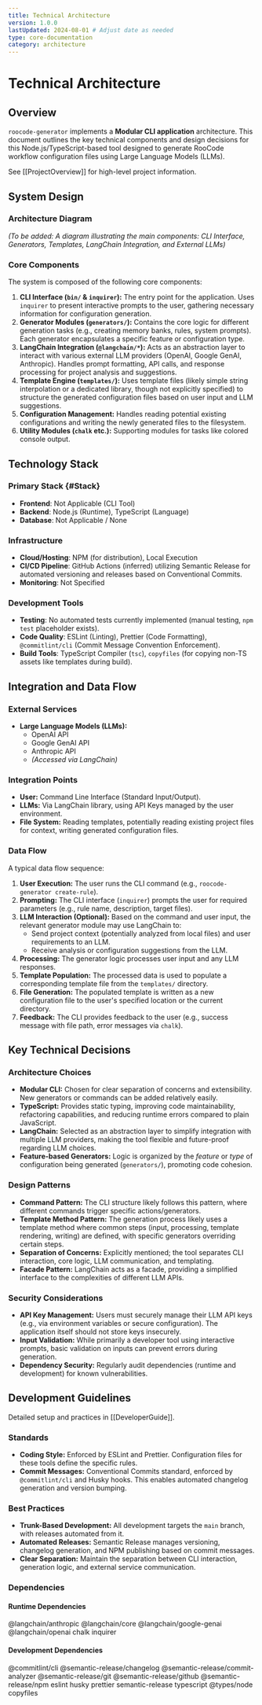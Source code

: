 ```yaml
---
title: Technical Architecture
version: 1.0.0
lastUpdated: 2024-08-01 # Adjust date as needed
type: core-documentation
category: architecture
---
```


# Technical Architecture

## Overview

`roocode-generator` implements a **Modular CLI application** architecture. This document outlines the key technical components and design decisions for this Node.js/TypeScript-based tool designed to generate RooCode workflow configuration files using Large Language Models (LLMs).

See [[ProjectOverview]] for high-level project information.

## System Design

### Architecture Diagram

*(To be added: A diagram illustrating the main components: CLI Interface, Generators, Templates, LangChain Integration, and External LLMs)*

### Core Components

The system is composed of the following core components:

1.  **CLI Interface (`bin/` & `inquirer`):** The entry point for the application. Uses `inquirer` to present interactive prompts to the user, gathering necessary information for configuration generation.
2.  **Generator Modules (`generators/`):** Contains the core logic for different generation tasks (e.g., creating memory banks, rules, system prompts). Each generator encapsulates a specific feature or configuration type.
3.  **LangChain Integration (`@langchain/*`):** Acts as an abstraction layer to interact with various external LLM providers (OpenAI, Google GenAI, Anthropic). Handles prompt formatting, API calls, and response processing for project analysis and suggestions.
4.  **Template Engine (`templates/`):** Uses template files (likely simple string interpolation or a dedicated library, though not explicitly specified) to structure the generated configuration files based on user input and LLM suggestions.
5.  **Configuration Management:** Handles reading potential existing configurations and writing the newly generated files to the filesystem.
6.  **Utility Modules (`chalk` etc.):** Supporting modules for tasks like colored console output.

## Technology Stack

### Primary Stack {#Stack}

-   **Frontend**: Not Applicable (CLI Tool)
-   **Backend**: Node.js (Runtime), TypeScript (Language)
-   **Database**: Not Applicable / None

### Infrastructure

-   **Cloud/Hosting**: NPM (for distribution), Local Execution
-   **CI/CD Pipeline**: GitHub Actions (inferred) utilizing Semantic Release for automated versioning and releases based on Conventional Commits.
-   **Monitoring**: Not Specified

### Development Tools

-   **Testing**: No automated tests currently implemented (manual testing, `npm test` placeholder exists).
-   **Code Quality**: ESLint (Linting), Prettier (Code Formatting), `@commitlint/cli` (Commit Message Convention Enforcement).
-   **Build Tools**: TypeScript Compiler (`tsc`), `copyfiles` (for copying non-TS assets like templates during build).

## Integration and Data Flow

### External Services

-   **Large Language Models (LLMs):**
    -   OpenAI API
    -   Google GenAI API
    -   Anthropic API
    -   *(Accessed via LangChain)*

### Integration Points

-   **User:** Command Line Interface (Standard Input/Output).
-   **LLMs:** Via LangChain library, using API Keys managed by the user environment.
-   **File System:** Reading templates, potentially reading existing project files for context, writing generated configuration files.

### Data Flow

A typical data flow sequence:

1.  **User Execution:** The user runs the CLI command (e.g., `roocode-generator create-rule`).
2.  **Prompting:** The CLI interface (`inquirer`) prompts the user for required parameters (e.g., rule name, description, target files).
3.  **LLM Interaction (Optional):** Based on the command and user input, the relevant generator module may use LangChain to:
    *   Send project context (potentially analyzed from local files) and user requirements to an LLM.
    *   Receive analysis or configuration suggestions from the LLM.
4.  **Processing:** The generator logic processes user input and any LLM responses.
5.  **Template Population:** The processed data is used to populate a corresponding template file from the `templates/` directory.
6.  **File Generation:** The populated template is written as a new configuration file to the user's specified location or the current directory.
7.  **Feedback:** The CLI provides feedback to the user (e.g., success message with file path, error messages via `chalk`).

## Key Technical Decisions

### Architecture Choices

-   **Modular CLI:** Chosen for clear separation of concerns and extensibility. New generators or commands can be added relatively easily.
-   **TypeScript:** Provides static typing, improving code maintainability, refactoring capabilities, and reducing runtime errors compared to plain JavaScript.
-   **LangChain:** Selected as an abstraction layer to simplify integration with multiple LLM providers, making the tool flexible and future-proof regarding LLM choices.
-   **Feature-based Generators:** Logic is organized by the *feature* or *type* of configuration being generated (`generators/`), promoting code cohesion.

### Design Patterns

-   **Command Pattern:** The CLI structure likely follows this pattern, where different commands trigger specific actions/generators.
-   **Template Method Pattern:** The generation process likely uses a template method where common steps (input, processing, template rendering, writing) are defined, with specific generators overriding certain steps.
-   **Separation of Concerns:** Explicitly mentioned; the tool separates CLI interaction, core logic, LLM communication, and templating.
-   **Facade Pattern:** LangChain acts as a facade, providing a simplified interface to the complexities of different LLM APIs.

### Security Considerations

-   **API Key Management:** Users must securely manage their LLM API keys (e.g., via environment variables or secure configuration). The application itself should not store keys insecurely.
-   **Input Validation:** While primarily a developer tool using interactive prompts, basic validation on inputs can prevent errors during generation.
-   **Dependency Security:** Regularly audit dependencies (runtime and development) for known vulnerabilities.

## Development Guidelines

Detailed setup and practices in [[DeveloperGuide]].

### Standards

-   **Coding Style:** Enforced by ESLint and Prettier. Configuration files for these tools define the specific rules.
-   **Commit Messages:** Conventional Commits standard, enforced by `@commitlint/cli` and Husky hooks. This enables automated changelog generation and version bumping.

### Best Practices

-   **Trunk-Based Development:** All development targets the `main` branch, with releases automated from it.
-   **Automated Releases:** Semantic Release manages versioning, changelog generation, and NPM publishing based on commit messages.
-   **Clear Separation:** Maintain the separation between CLI interaction, generation logic, and external service communication.

### Dependencies

#### Runtime Dependencies
@langchain/anthropic
@langchain/core
@langchain/google-genai
@langchain/openai
chalk
inquirer
#### Development Dependencies
@commitlint/cli
@semantic-release/changelog
@semantic-release/commit-analyzer
@semantic-release/git
@semantic-release/github
@semantic-release/npm
eslint
husky
prettier
semantic-release
typescript
@types/node
copyfiles
```
```